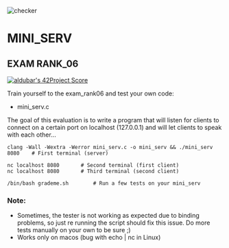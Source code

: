 ![checker](https://github.com/busshi/exam_rank06/actions/workflows/checker.yml/badge.svg)

# MINI_SERV
## EXAM RANK_06
[![aldubar's 42Project Score](https://badge42.herokuapp.com/api/project/aldubar/Exam%20Rank%200§)](https://github.com/JaeSeoKim/badge42)

Train yourself to the exam_rank06 and test your own code:
- mini_serv.c

The goal of this evaluation is to write a program that will listen for clients to connect on a certain port on localhost (127.0.0.1) and will let clients to speak with each other...

```
clang -Wall -Wextra -Werror mini_serv.c -o mini_serv && ./mini_serv 8080	# First terminal (server)

nc localhost 8080		# Second terminal (first client)
nc localhost 8080		# Third terminal (second client)
```

```
/bin/bash grademe.sh		# Run a few tests on your mini_serv
```


### Note:
- Sometimes, the tester is not working as expected due to binding problems, so just re running the script should fix this issue.
Do more tests manually on your own to be sure ;)
- Works only on macos (bug with echo | nc in Linux)
